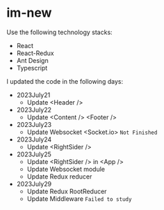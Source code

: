 # im-new

Use the following technology stacks:
- React
- React-Redux
- Ant Design
- Typescript

I updated the code in the following days:
- 2023July21
  - Update &lt;Header /&gt;
- 2023July22 
  - Update &lt;Content /&gt; &lt;Footer /&gt;
- 2023July23
  - Update Websocket &lt;Socket.io&gt; ```Not Finished```
- 2023July24
  - Update &lt;RightSider /&gt;
- 2023July25
  - Update &lt;RightSider /&gt; in &lt;App /&gt;
  - Update Websocket module
  - Update Redux reducer
- 2023July29
  - Update Redux RootReducer
  - Update Middleware ```Failed to study```
